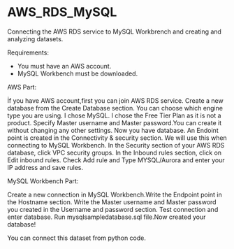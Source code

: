 # AWS_RDS_MySQL
Connecting the AWS RDS service to MySQL Workbrench and creating and analyzing datasets.

Requirements:
- You must have an AWS account.
- MySQL Workbench must be downloaded.

AWS Part:

İf you have AWS account,first you can join AWS RDS service. Create a new database from the Create Database section. You can choose which engine type you are using. I chose MySQL. I chose the Free Tier Plan as it is not a product. Specify Master username and Master password.You can create it without changing any other settings.
Now you have database. An Endoint point is created in the Connectivity & security section. We will use this when connecting to MySQL Workbench. In the Security section of your AWS RDS database, click VPC security groups. In the Inbound rules section, click on Edit inbound rules. Check Add rule and Type MYSQL/Aurora and enter your IP address and save rules.

MySQL Workbench Part:

Create a new connection in MySQL Workbench.Write the Endpoint point in the Hostname section. Write the Master username and Master password you created in the Username and password section. Test connection and enter database. Run mysqlsampledatabase.sql file.Now created your database!

You can connect this dataset from python code.


